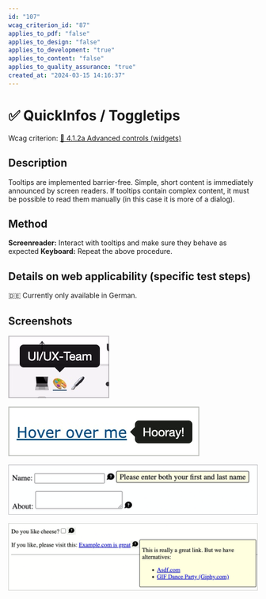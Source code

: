 ```yaml
---
id: "107"
wcag_criterion_id: "87"
applies_to_pdf: "false"
applies_to_design: "false"
applies_to_development: "true"
applies_to_content: "false"
applies_to_quality_assurance: "true"
created_at: "2024-03-15 14:16:37"
---
```


# ✅ QuickInfos / Toggletips

Wcag criterion: [📜 4.1.2a Advanced controls (widgets)](..)

## Description

Tooltips are implemented barrier-free. Simple, short content is immediately announced by screen readers. If tooltips contain complex content, it must be possible to read them manually (in this case it is more of a dialog).

## Method

**Screenreader:** Interact with tooltips and make sure they behave as expected **Keyboard:** Repeat the above procedure.

## Details on web applicability (specific test steps)

🇩🇪 Currently only available in German.

## Screenshots

![Tooltip oben](images/tooltip-oben.png)

![Tooltip rechts](images/tooltip-rechts.png)

![Tooltip aus dem ADG](images/tooltip-aus-dem-adg.png)

![Tooltip mit fokussierbaren Inhalten](images/tooltip-mit-fokussierbaren-inhalten.png)